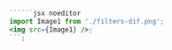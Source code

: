 ```jsx { "file": "./DiffOpenedCardsPage.jsx" }

``````jsx noeditor
import Image1 from './filters-dif.png';
<img src={Image1} />;
```;
